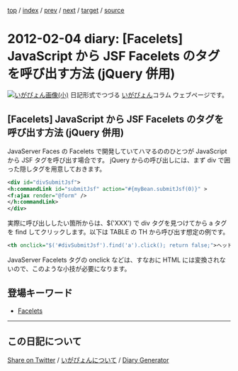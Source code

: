 [top](https://igapyon.github.io/diary/) 
 / [index](https://igapyon.github.io/diary/2012/index.html) 
 / [prev](https://igapyon.github.io/diary/2012/ig120203.html) 
 / [next](https://igapyon.github.io/diary/2012/ig120205.html) 
 / [target](https://igapyon.github.io/diary/2012/ig120204.html) 
 / [source](https://github.com/igapyon/diary/blob/gh-pages/2012/ig120204.html.src.md) 

2012-02-04 diary: [Facelets] JavaScript から JSF Facelets のタグを呼び出す方法 (jQuery 併用)
=====================================================================================================
[![いがぴょん画像(小)](https://igapyon.github.io/diary/images/iga200306s.jpg "いがぴょん")](https://igapyon.github.io/diary/memo/memoigapyon.html) 日記形式でつづる [いがぴょん](https://igapyon.github.io/diary/memo/memoigapyon.html)コラム ウェブページです。

## [Facelets] JavaScript から JSF Facelets のタグを呼び出す方法 (jQuery 併用)

JavaServer Faces の Facelets で開発していてハマるののひとつが JavaScript から JSF タグを呼び出す場合です。
jQuery からの呼び出しには、まず div で囲った隠しタグを用意しておきます。

```xml
<div id="divSubmitJsf">
<h:commandLink id="submitJsf" action="#{myBean.submitJsf(0)}" >
<f:ajax render="@form" />
</h:commandLink>
</div>
```


実際に呼び出ししたい箇所からは、$('XXX') で div タグを見つけてから a タグを find してクリックします。以下は TABLE の TH から呼び出す想定の例です。

```xml
<th onclick="$('#divSubmitJsf').find('a').click(); return false;">ヘッド文字列</th>
```


JavaServer Facelets タグの onclick などは、すなおに HTML には変換されないので、このような小技が必要になります。


## 登場キーワード

* [Facelets](https://igapyon.github.io/diary/keyword/facelets.html)

----------------------------------------------------------------------------------------------------

## この日記について

[Share on Twitter](https://twitter.com/intent/tweet?hashtags=igapyon%2Cdiary%2C%E3%81%84%E3%81%8C%E3%81%B4%E3%82%87%E3%82%93%2CFacelets&text=%5BFacelets%5D+JavaScript+%E3%81%8B%E3%82%89+JSF+Facelets+%E3%81%AE%E3%82%BF%E3%82%B0%E3%82%92%E5%91%BC%E3%81%B3%E5%87%BA%E3%81%99%E6%96%B9%E6%B3%95+%28jQuery+%E4%BD%B5%E7%94%A8%29&url=https%3A%2F%2Figapyon.github.io%2Fdiary%2F2012%2Fig120204.html) / [いがぴょんについて](https://igapyon.github.io/diary/memo/memoigapyon.html) / [Diary Generator](https://github.com/igapyon/igapyonv3)
